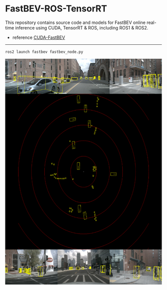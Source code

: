 # FastBEV-ROS-TensorRT

This repository contains source code and models for FastBEV online real-time inference using CUDA, TensorRT & ROS, including ROS1 & ROS2.


+ reference [CUDA-FastBEV](https://github.com/Mandylove1993/CUDA-FastBEV)

---

~~~python
ros2 launch fastbev fastbev_node.py
~~~


<p align="center">
  <img src="./demo/1.png" width="600" height="725" />
</p>
